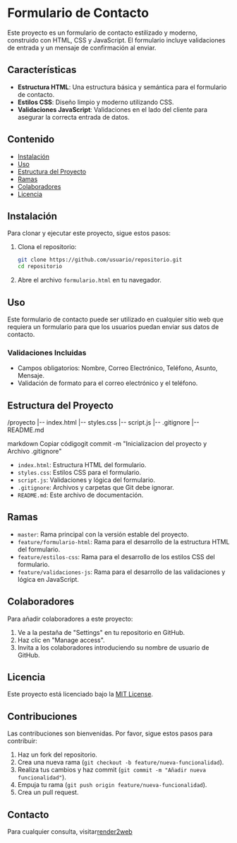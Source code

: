 # Formulario de Contacto

Este proyecto es un formulario de contacto estilizado y moderno, construido con HTML, CSS y JavaScript. El formulario incluye validaciones de entrada y un mensaje de confirmación al enviar.

## Características

- **Estructura HTML**: Una estructura básica y semántica para el formulario de contacto.
- **Estilos CSS**: Diseño limpio y moderno utilizando CSS.
- **Validaciones JavaScript**: Validaciones en el lado del cliente para asegurar la correcta entrada de datos.

## Contenido

- [Instalación](#instalación)
- [Uso](#uso)
- [Estructura del Proyecto](#estructura-del-proyecto)
- [Ramas](#ramas)
- [Colaboradores](#colaboradores)
- [Licencia](#licencia)

## Instalación

Para clonar y ejecutar este proyecto, sigue estos pasos:

1. Clona el repositorio:
    ```sh
    git clone https://github.com/usuario/repositorio.git
    cd repositorio
    ```
2. Abre el archivo `formulario.html` en tu navegador.

## Uso

Este formulario de contacto puede ser utilizado en cualquier sitio web que requiera un formulario para que los usuarios puedan enviar sus datos de contacto.

### Validaciones Incluidas

- Campos obligatorios: Nombre, Correo Electrónico, Teléfono, Asunto, Mensaje.
- Validación de formato para el correo electrónico y el teléfono.

## Estructura del Proyecto

/proyecto
|-- index.html
|-- styles.css
|-- script.js
|-- .gitignore
|-- README.md

markdown
Copiar códigogit commit -m "Inicializacion del proyecto y Archivo .gitignore"

- `index.html`: Estructura HTML del formulario.
- `styles.css`: Estilos CSS para el formulario.
- `script.js`: Validaciones y lógica del formulario.
- `.gitignore`: Archivos y carpetas que Git debe ignorar.
- `README.md`: Este archivo de documentación.

## Ramas

- `master`: Rama principal con la versión estable del proyecto.
- `feature/formulario-html`: Rama para el desarrollo de la estructura HTML del formulario.
- `feature/estilos-css`: Rama para el desarrollo de los estilos CSS del formulario.
- `feature/validaciones-js`: Rama para el desarrollo de las validaciones y lógica en JavaScript.

## Colaboradores

Para añadir colaboradores a este proyecto:

1. Ve a la pestaña de "Settings" en tu repositorio en GitHub.
2. Haz clic en "Manage access".
3. Invita a los colaboradores introduciendo su nombre de usuario de GitHub.

## Licencia

Este proyecto está licenciado bajo la [MIT License](LICENSE).

## Contribuciones

Las contribuciones son bienvenidas. Por favor, sigue estos pasos para contribuir:

1. Haz un fork del repositorio.
2. Crea una nueva rama (`git checkout -b feature/nueva-funcionalidad`).
3. Realiza tus cambios y haz commit (`git commit -m "Añadir nueva funcionalidad"`).
4. Empuja tu rama (`git push origin feature/nueva-funcionalidad`).
5. Crea un pull request.

## Contacto

Para cualquier consulta, visitar[render2web](https://render2web.com)
